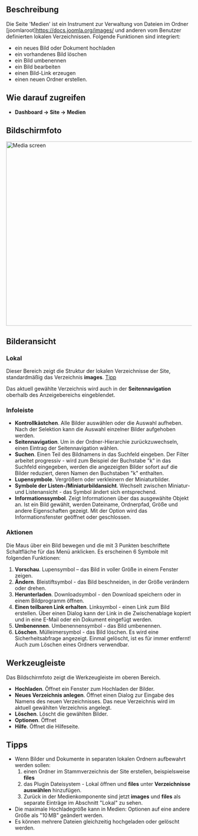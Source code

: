 <!-- Filename: Help4.x:Media / Display title: Medien -->

## Beschreibung

Die Seite 'Medien' ist ein Instrument zur Verwaltung von Dateien im
Ordner \[joomlaroot\]https://docs.joomla.org/images/ und anderen vom
Benutzer definierten lokalen Verzeichnissen. Folgende Funktionen sind
integriert:

- ein neues Bild oder Dokument hochladen
- ein vorhandenes Bild löschen
- ein Bild umbenennen
- ein Bild bearbeiten
- einen Bild-Link erzeugen
- einen neuen Ordner erstellen.

## Wie darauf zugreifen

- **Dashboard → Site → Medien**

## Bildschirmfoto

<img
src="https://docs.joomla.org/images/thumb/4/46/Help-4x-Media-screen-de.png/800px-Help-4x-Media-screen-de.png"
decoding="async"
srcset="https://docs.joomla.org/images/thumb/4/46/Help-4x-Media-screen-de.png/1200px-Help-4x-Media-screen-de.png 1.5x, https://docs.joomla.org/images/thumb/4/46/Help-4x-Media-screen-de.png/1600px-Help-4x-Media-screen-de.png 2x"
data-file-width="2240" data-file-height="1400" width="800" height="500"
alt="Media screen" />

## Bilderansicht

### Lokal

Dieser Bereich zeigt die Struktur der lokalen Verzeichnisse der Site,
standardmäßig das Verzeichnis **images**. [Tipp](#quicktips)

Das aktuell gewählte Verzeichnis wird auch in der **Seitennavigation**
oberhalb des Anzeigebereichs eingeblendet.

### Infoleiste

- **Kontrollkästchen**. Alle Bilder auswählen oder die Auswahl aufheben.
  Nach der Selektion kann die Auswahl einzelner Bilder aufgehoben
  werden.
- **Seitennavigation**. Um in der Ordner-Hierarchie zurückzuwechseln,
  einen Eintrag der Seitennavigation wählen.
- **Suchen**. Einen Teil des Bildnamens in das Suchfeld eingeben. Der
  Filter arbeitet progressiv - wird zum Beispiel der Buchstabe "k" in
  das Suchfeld eingegeben, werden die angezeigten Bilder sofort auf die
  Bilder reduziert, deren Namen den Buchstaben "k" enthalten.
- **Lupensymbole**. Vergrößern oder verkleinern der Miniaturbilder.
- **Symbole der Listen-/Miniaturbildansicht**. Wechselt zwischen
  Miniatur- und Listenansicht - das Symbol ändert sich entsprechend.
- **Informationssymbol**. Zeigt Informationen über das ausgewählte
  Objekt an. Ist ein Bild gewählt, werden Dateiname, Ordnerpfad, Größe
  und andere Eigenschaften gezeigt. Mit der Option wird das
  Informationsfenster geöffnet oder geschlossen.

### Aktionen

Die Maus über ein Bild bewegen und die mit 3 Punkten beschriftete
Schaltfläche für das Menü anklicken. Es erscheinen 6 Symbole mit
folgenden Funktionen:

1.  **Vorschau**. Lupensymbol – das Bild in voller Größe in einem
    Fenster zeigen.
2.  **Ändern**. Bleistiftsymbol - das Bild beschneiden, in der Größe
    verändern oder drehen.
3.  **Herunterladen**. Downloadsymbol - den Download speichern oder in
    einem Bildprogramm öffnen.
4.  **Einen teilbaren Link erhalten**. Linksymbol - einen Link zum Bild
    erstellen. Über einen Dialog kann der Link in die Zwischenablage
    kopiert und in eine E-Mail oder ein Dokument eingefügt werden.
5.  **Umbenennen**. Umbenennensymbol - das Bild umbenennen.
6.  **Löschen**. Mülleimersymbol - das Bild löschen. Es wird eine
    Sicherheitsabfrage angezeigt. Einmal gelöscht, ist es für immer
    entfernt! Auch zum Löschen eines Ordners verwendbar.

## Werkzeugleiste

Das Bildschirmfoto zeigt die Werkzeugleiste im oberen
Bereich.

- **Hochladen**. Öffnet ein Fenster zum Hochladen der Bilder.
- **Neues Verzeichnis anlegen**. Öffnet einen Dialog zur Eingabe des
  Namens des neuen Verzeichnisses. Das neue Verzeichnis wird im aktuell
  gewählten Verzeichnis angelegt.
- **Löschen**. Löscht die gewählten Bilder.
- **Optionen**. Öffnet
- **Hilfe**. Öffnet die Hilfeseite.

## Tipps

- Wenn Bilder und Dokumente in separaten lokalen Ordnern aufbewahrt
  werden sollen:
  1.  einen Ordner im Stammverzeichnis der Site erstellen,
      beispielsweise **files**
  2.  das Plugin Dateisystem -
      Lokal
      öffnen und **files** unter **Verzeichnisse auswählen** hinzufügen.
  3.  Zurück in der Medienkomponente sind jetzt **images** und **files**
      als separate Einträge im Abschnitt "Lokal" zu sehen.
- Die maximale Hochladegröße kann in Medien:
  Optionen
  auf eine andere Größe als "10 MB" geändert werden.
- Es können mehrere Dateien gleichzeitig hochgeladen oder gelöscht
  werden.
